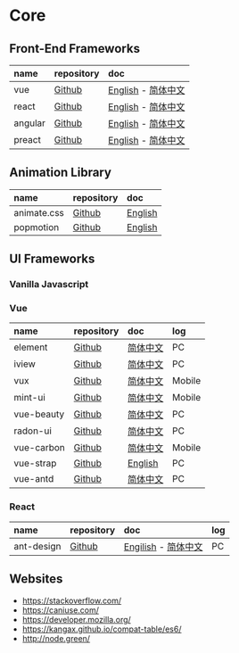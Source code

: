 # Core

## Front-End Frameworks

| name    | repository   | doc                          |
|:--------|:-------------|:-----------------------------|
| vue     | [Github][1]  | [English][2]  - [简体中文][3]  |
| react   | [Github][4]  | [English][5]  - [简体中文][6]  |
| angular | [Github][7]  | [English][8]  - [简体中文][9]  |
| preact  | [Github][10] | [English][11] - [简体中文][12] |


## Animation Library

| name        | repository   | doc           |
|:------------|:-------------|:--------------|
| animate.css | [Github][15] | [English][16] |
| popmotion   | [Github][13] | [English][14] |


## UI Frameworks

### Vanilla Javascript

### Vue

| name       | repository                                          | doc                                                       | log    |
|:-----------|:----------------------------------------------------|:----------------------------------------------------------|:-------|
| element    | [Github](https://github.com/ElemeFE/element)        | [简体中文](http://element.eleme.io/)                        | PC     |
| iview      | [Github](https://github.com/iview/iview)            | [简体中文](https://www.iviewui.com/docs/)                   | PC     |
| vux        | [Github](https://github.com/airyland/vux)           | [简体中文](https://vux.li/#/)                               | Mobile |
| mint-ui    | [Github](https://github.com/ElemeFE/mint-ui)        | [简体中文](http://mint-ui.github.io/docs/#!/)               | Mobile |
| vue-beauty | [Github](https://github.com/FE-Driver/vue-beauty)   | [简体中文](https://fe-driver.github.io/vue-beauty/)         | PC     |
| radon-ui   | [Github](https://github.com/luojilab/radon-ui)      | [简体中文](https://luojilab.github.io/radon-ui/0.5.0/)      | PC     |
| vue-carbon | [Github](https://github.com/myronliu347/vue-carbon) | [简体中文](https://myronliu347.github.io/vue-carbon/)       | Mobile |
| vue-strap  | [Github]( https://github.com/yuche/vue-strap)       | [English](http://yuche.github.io/vue-strap/)              | PC     |
| vue-antd   | [Github](https://github.com/okoala/vue-antd)        | [简体中文]( http://okoala.github.io/vue-antd/#!/components) | PC     |


### React

| name       | repository                                         | doc                                                                          | log |
|:-----------|:---------------------------------------------------|:-----------------------------------------------------------------------------|:----|
| ant-design | [Github](https://github.com/ant-design/ant-design) | [Engilish](http://element.eleme.io/) - [简体中文](https://ant.design/index-cn) | PC  |

## Websites

- https://stackoverflow.com/
- https://caniuse.com/
- https://developer.mozilla.org/
- https://kangax.github.io/compat-table/es6/
- http://node.green/


<!-- vue -->

[1]: https://github.com/vuejs/vue
[2]: https://vuejs.org/
[3]: https://cn.vuejs.org/index.html

<!-- react -->

[4]: https://github.com/facebook/react
[5]: https://reactjs.org/
[6]: https://doc.react-china.org/

<!-- angular -->

[7]: https://github.com/angular/angular
[8]: https://angular.io/
[9]: https://angular.cn/

<!-- preact -->

[10]: https://github.com/developit/preact
[11]: https://preactjs.com/
[12]: https://angular.cn/

<!-- popmotion -->

[13]: https://github.com/popmotion/popmotion
[14]: https://popmotion.io/

<!-- animation -->

[15]: https://github.com/daneden/animate.css
[16]: https://daneden.github.io/animate.css/
